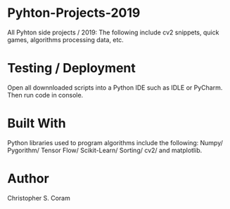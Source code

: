 # Pyhton-Projects-2019
All Pyhton side projects / 2019: The following include cv2 snippets, quick games, algorithms processing data, etc.

# Testing / Deployment
Open all downnloaded scripts into a Python IDE such as IDLE or PyCharm. Then run code in console.

# Built With
Python libraries used to program algorithms include the following:
Numpy/
Pygorithm/
Tensor Flow/
Scikit-Learn/
Sorting/
cv2/
and matplotlib.

# Author
Christopher S. Coram
